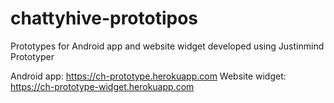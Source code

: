 chattyhive-prototipos
=====================

Prototypes for Android app and website widget developed using Justinmind Prototyper

Android app: https://ch-prototype.herokuapp.com
Website widget: https://ch-prototype-widget.herokuapp.com
